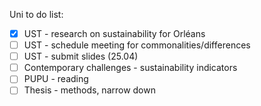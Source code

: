 Uni to do list:
- [x] UST - research on sustainability for Orléans 
- [ ] UST - schedule meeting for commonalities/differences
- [ ] UST - submit slides (25.04)
- [ ] Contemporary challenges - sustainability indicators
- [ ] PUPU - reading
- [ ] Thesis - methods, narrow down